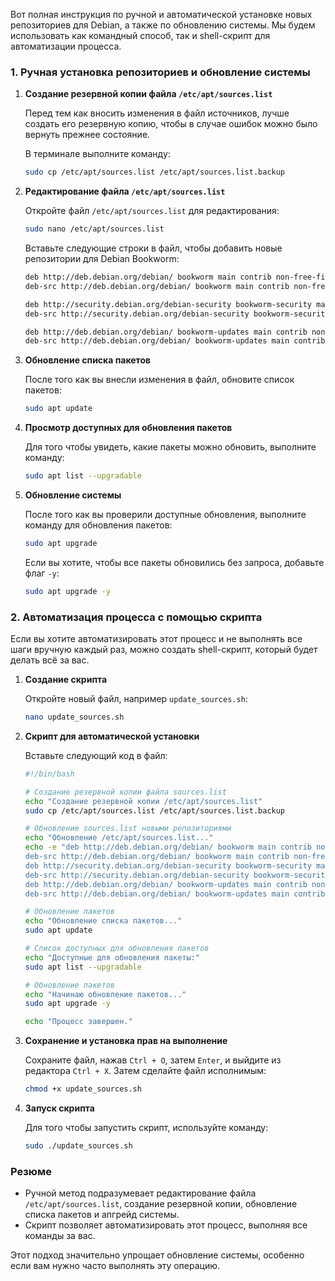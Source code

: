 Вот полная инструкция по ручной и автоматической установке новых репозиториев для Debian, а также по обновлению системы. Мы будем использовать как командный способ, так и shell-скрипт для автоматизации процесса.

### 1. Ручная установка репозиториев и обновление системы

1. **Создание резервной копии файла `/etc/apt/sources.list`**

   Перед тем как вносить изменения в файл источников, лучше создать его резервную копию, чтобы в случае ошибок можно было вернуть прежнее состояние.

   В терминале выполните команду:
   ```bash
   sudo cp /etc/apt/sources.list /etc/apt/sources.list.backup
   ```

2. **Редактирование файла `/etc/apt/sources.list`**

   Откройте файл `/etc/apt/sources.list` для редактирования:
   ```bash
   sudo nano /etc/apt/sources.list
   ```

   Вставьте следующие строки в файл, чтобы добавить новые репозитории для Debian Bookworm:
   ```bash
   deb http://deb.debian.org/debian/ bookworm main contrib non-free-firmware
   deb-src http://deb.debian.org/debian/ bookworm main contrib non-free-firmware

   deb http://security.debian.org/debian-security bookworm-security main contrib non-free-firmware
   deb-src http://security.debian.org/debian-security bookworm-security main contrib non-free-firmware

   deb http://deb.debian.org/debian/ bookworm-updates main contrib non-free-firmware
   deb-src http://deb.debian.org/debian/ bookworm-updates main contrib non-free-firmware
   ```

3. **Обновление списка пакетов**

   После того как вы внесли изменения в файл, обновите список пакетов:
   ```bash
   sudo apt update
   ```

4. **Просмотр доступных для обновления пакетов**

   Для того чтобы увидеть, какие пакеты можно обновить, выполните команду:
   ```bash
   sudo apt list --upgradable
   ```

5. **Обновление системы**

   После того как вы проверили доступные обновления, выполните команду для обновления пакетов:
   ```bash
   sudo apt upgrade
   ```

   Если вы хотите, чтобы все пакеты обновились без запроса, добавьте флаг `-y`:
   ```bash
   sudo apt upgrade -y
   ```

### 2. Автоматизация процесса с помощью скрипта

Если вы хотите автоматизировать этот процесс и не выполнять все шаги вручную каждый раз, можно создать shell-скрипт, который будет делать всё за вас.

1. **Создание скрипта**

   Откройте новый файл, например `update_sources.sh`:
   ```bash
   nano update_sources.sh
   ```

2. **Скрипт для автоматической установки**

   Вставьте следующий код в файл:

   ```bash
   #!/bin/bash

   # Создание резервной копии файла sources.list
   echo "Создание резервной копии /etc/apt/sources.list"
   sudo cp /etc/apt/sources.list /etc/apt/sources.list.backup

   # Обновление sources.list новыми репозиториями
   echo "Обновление /etc/apt/sources.list..."
   echo -e "deb http://deb.debian.org/debian/ bookworm main contrib non-free-firmware\n\
   deb-src http://deb.debian.org/debian/ bookworm main contrib non-free-firmware\n\n\
   deb http://security.debian.org/debian-security bookworm-security main contrib non-free-firmware\n\
   deb-src http://security.debian.org/debian-security bookworm-security main contrib non-free-firmware\n\n\
   deb http://deb.debian.org/debian/ bookworm-updates main contrib non-free-firmware\n\
   deb-src http://deb.debian.org/debian/ bookworm-updates main contrib non-free-firmware" | sudo tee /etc/apt/sources.list

   # Обновление пакетов
   echo "Обновление списка пакетов..."
   sudo apt update

   # Список доступных для обновления пакетов
   echo "Доступные для обновления пакеты:"
   sudo apt list --upgradable

   # Обновление пакетов
   echo "Начинаю обновление пакетов..."
   sudo apt upgrade -y

   echo "Процесс завершен."
   ```

3. **Сохранение и установка прав на выполнение**

   Сохраните файл, нажав `Ctrl + O`, затем `Enter`, и выйдите из редактора `Ctrl + X`. Затем сделайте файл исполнимым:
   ```bash
   chmod +x update_sources.sh
   ```

4. **Запуск скрипта**

   Для того чтобы запустить скрипт, используйте команду:
   ```bash
   sudo ./update_sources.sh
   ```

### Резюме

- Ручной метод подразумевает редактирование файла `/etc/apt/sources.list`, создание резервной копии, обновление списка пакетов и апгрейд системы.
- Скрипт позволяет автоматизировать этот процесс, выполняя все команды за вас.

Этот подход значительно упрощает обновление системы, особенно если вам нужно часто выполнять эту операцию.